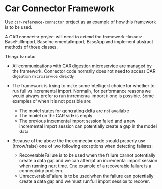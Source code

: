 # Car Connector Framework

Use `car-reference-connector` project as an example of how this framework is to be used.

A CAR connector project will need to extend the framework classes: BaseFullImport, BaseIncrementalImport, BaseApp and implement abstract methods of those classes.

Things to note:

* All communications with CAR digestion microservice are managed by the framework. Connector code normally does not need to access CAR digestion microservice directly

* The framework is trying to make some intelligent choice for whether to run full vs incremental import. Normally, for performance reasons we would always prefer to run incremental import if one is possible. Some examples of when it is not possible are:
  * The model states for generating delta are not available
  * The model on the CAR side is empty
  * The previous incremental import session failed and a new incremental import session can potentially create a gap in the model data

* Because of the above the the connector code should properly use (throw/raise) one of two following exceptions when detecting failures:
  * RecoverableFailure is to be used when the failure cannot potentially create a data gap and we can attempt an incremental import session when running next time. One example of a recoverable failure is a connectivity problem.
  * UnrecoverableFailure is to be used when the failure can potentially create a data gap and we must run full import session to recover.

